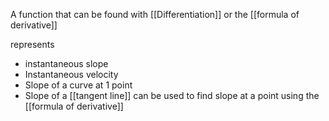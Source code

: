 A function that can be found with [[Differentiation]] or the [[formula of derivative]]

represents 
- instantaneous slope
- Instantaneous velocity
- Slope of a curve at 1 point
- Slope of a [[tangent line]]
can be used to find slope at a point using the [[formula of derivative]]

